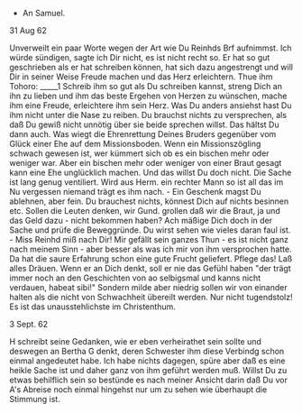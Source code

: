 + An Samuel.

 31 Aug 62

Unverweilt ein paar Worte wegen der Art wie Du Reinhds Brf aufnimmst. Ich würde sündigen, sagte ich Dir nicht, es ist nicht recht so. Er hat so gut geschrieben als er hat schreiben können, hat sich dazu angestrengt und will Dir in seiner Weise Freude machen und das Herz erleichtern. Thue ihm Tohoro: _____1 Schreib ihm so gut als Du schreiben kannst, streng Dich an ihn zu lieben und ihm das beste Ergehen von Herzen zu wünschen, mache ihm eine Freude, erleichtere ihm sein Herz. Was Du anders ansiehst hast Du ihm nicht unter die Nase zu reiben. Du brauchst nichts zu versprechen, als daß Du gewiß nicht unnötig über sie beide sprechen willst. Das hältst Du dann auch. Was wiegt die Ehrenrettung Deines Bruders gegenüber vom Glück einer Ehe auf dem Missionsboden. Wenn ein Missionszögling schwach gewesen ist, wer kümmert sich ob es ein bischen mehr oder weniger war. Aber ein bischen mehr oder weniger von einer Braut gesagt kann eine Ehe unglücklich machen. Und das willst Du doch nicht. Die Sache ist lang genug ventiliert. Wird aus Herm. ein rechter Mann so ist all das im Nu vergessen niemand trägt es ihm nach. - Ein Geschenk magst Du ablehnen, aber fein. Du brauchest nichts, könnest Dich auf nichts besinnen etc. Sollen die Leuten denken, wir Gund. grollen daß wir die Braut, ja und das Geld dazu - nicht bekommen haben? Ach mäßige Dich doch in der Sache und prüfe die Beweggründe. Du wirst sehen wie vieles daran faul ist. - Miss Reinhd miß nach Dir! Mir gefällt sein ganzes Thun - es ist nicht ganz nach meinem Sinn - aber besser als was ich mir von ihm versprochen hatte. Da hat die saure Erfahrung schon eine gute Frucht geliefert. Pflege das! Laß alles Dräuen. Wenn er an Dich denkt, soll er nie das Gefühl haben "der trägt immer noch an den Geschichten von ao selbigsmal und kanns nicht verdauen, habeat sibi!" Sondern milde aber niedrig sollen wir von einander halten als die nicht von Schwachheit übereilt werden. Nur nicht tugendstolz! Es ist das unausstehlichste im Christenthum. 


 3 Sept. 62

H schreibt seine Gedanken, wie er eben verheirathet sein sollte und deswegen an Bertha G denkt, deren Schwester ihm diese Verbindg schon einmal angedeutet habe. Ich habe nichts dagegen, spüre aber daß es eine heikle Sache ist und daher ganz von ihm geführt werden muß. Willst Du zu etwas behilflich sein so bestünde es nach meiner Ansicht darin daß Du vor A's Abreise noch einmal hingehst nur um zu sehen wie überhaupt die Stimmung ist. 